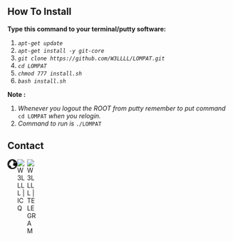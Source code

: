 <!-- HOW TO -->
## How To Install

**Type this command to your terminal/putty software:**

1) _`apt-get update`_
2) _`apt-get install -y git-core`_
3) _`git clone https://github.com/W3LLLL/LOMPAT.git`_
4) _`cd LOMPAT`_
5) _`chmod 777 install.sh`_
6) _`bash install.sh`_

**Note :** 
1) _Whenever you logout the ROOT from putty remember to put command_ `cd LOMPAT` _when you relogin._
2) _Command to run is_ `./LOMPAT`

<!-- CONTACT -->

## Contact

[<img align="left" alt="w3ll.shop" width="22px" src="https://raw.githubusercontent.com/iconic/open-iconic/master/svg/globe.svg" />][website]
[<img align="left" alt="W3LLLL | ICQ" width="22px" src="https://cdn.jsdelivr.net/npm/simple-icons@v3/icons/icq.svg" />][icq]
[<img align="left" alt="W3LLLL | TELEGRAM" width="22px" src="https://cdn.jsdelivr.net/npm/simple-icons@v3/icons/telegram.svg" />][telegram]

[website]: https://w3ll.shop
[icq]: https://icq.im/W3LLSTORE_OFFICIAL
[telegram]: https://t.me/W3LLSTORE_OFFICIAL
